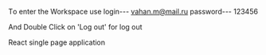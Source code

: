 Тo enter the Workspace use
login--- vahan.m@mail.ru
password--- 123456

And Double Click on 'Log out' for log out

React single page application
